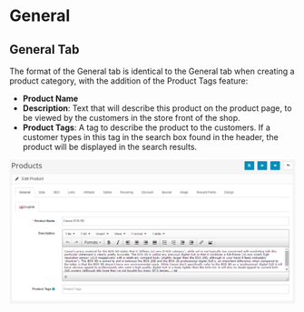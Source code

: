 General
=======

General Tab
-----------

The format of the General tab is identical to the General tab when creating a product category, with the addition of the Product Tags feature:

- **Product Name**
- **Description**: Text that will describe this product on the product page, to be viewed by the customers in the store front of the shop.
- **Product Tags**: A tag to describe the product to the customers. If a customer types in this tag in the search box found in the header, the product will be displayed in the search results.

![products general](_images/products-general.png)
